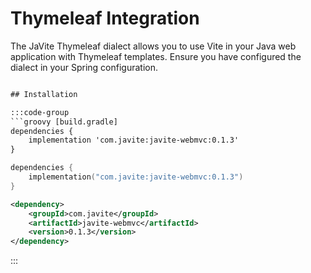 # Thymeleaf Integration

The JaVite Thymeleaf dialect allows you to use Vite in your Java web application with Thymeleaf templates. Ensure you have configured the dialect in your Spring configuration.

```html

## Installation

:::code-group
```groovy [build.gradle]
dependencies {
    implementation 'com.javite:javite-webmvc:0.1.3'
}
```

```kotlin [build.gradle.kts]
dependencies {
    implementation("com.javite:javite-webmvc:0.1.3")
}
```

```xml [pom.xml]
<dependency>
    <groupId>com.javite</groupId>
    <artifactId>javite-webmvc</artifactId>
    <version>0.1.3</version>
</dependency>
```
:::